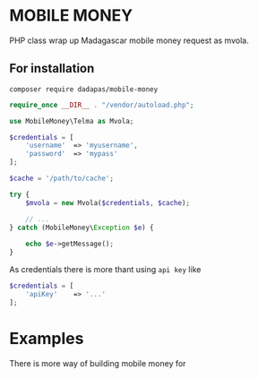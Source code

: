 # MOBILE MONEY
PHP class wrap up Madagascar mobile money request as mvola.

## For installation
`composer require dadapas/mobile-money`


```php
require_once __DIR__ . "/vendor/autoload.php";

use MobileMoney\Telma as Mvola;

$credentials = [
	'username'	=> 'myusername',
	'password'  => 'mypass'
];

$cache = '/path/to/cache';

try {
	$mvola = new Mvola($credentials, $cache);

	// ...
} catch (MobileMoney\Exception $e) {
	
	echo $e->getMessage();
}

```
As credentials there is more thant using `api key` like
```php
$credentials = [
	'apiKey'	=> '...'
];
```

# Examples

There is more way of building mobile money for